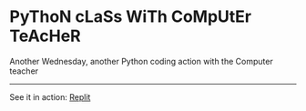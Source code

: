 # PyThoN cLaSs WiTh CoMpUtEr TeAcHeR
Another Wednesday, another Python coding action with the Computer teacher

---
See it in action:
[Replit](https://go.patin.dev/TAZ91H)
